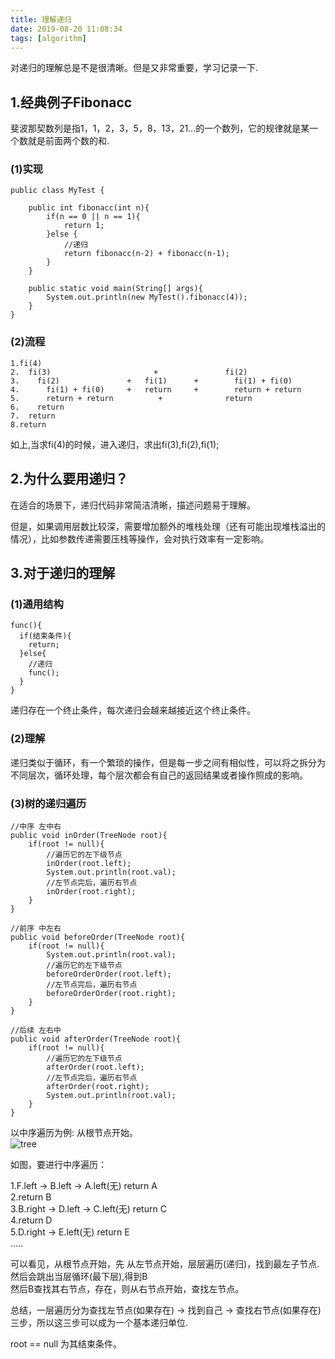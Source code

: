```yaml
---
title: 理解递归
date: 2019-08-20 11:08:34
tags: [algorithm]
---
```


对递归的理解总是不是很清晰。但是又非常重要，学习记录一下.

## 1.经典例子Fibonacc

斐波那契数列是指1，1，2，3，5，8，13，21…的一个数列，它的规律就是某一个数就是前面两个数的和.

### (1)实现
```
public class MyTest {

    public int fibonacc(int n){
        if(n == 0 || n == 1){
            return 1;
        }else {
            //递归
            return fibonacc(n-2) + fibonacc(n-1);
        }
    }

    public static void main(String[] args){
        System.out.println(new MyTest().fibonacc(4));
    }
}
```

### (2)流程

```
1.fi(4)
2.  fi(3)                       +               fi(2)
3.    fi(2)               +   fi(1)      +        fi(1) + fi(0)
4.      fi(1) + fi(0)     +   return     +        return + return
5.      return + return          +              return
6.    return
7.  return
8.return
```
如上,当求fi(4)的时候，进入递归，求出fi(3),fi(2),fi(1);

## 2.为什么要用递归？

在适合的场景下，递归代码非常简洁清晰，描述问题易于理解。<br>

但是，如果调用层数比较深，需要增加额外的堆栈处理（还有可能出现堆栈溢出的情况），比如参数传递需要压栈等操作，会对执行效率有一定影响。

## 3.对于递归的理解

### (1)通用结构

```
func(){
  if(结束条件){
    return;
  }else{
    //递归
    func();
  }
}
```
递归存在一个终止条件，每次递归会越来越接近这个终止条件。

### (2)理解

递归类似于循环，有一个繁琐的操作，但是每一步之间有相似性，可以将之拆分为不同层次，循环处理，每个层次都会有自己的返回结果或者操作照成的影响。

### (3)树的递归遍历
```
//中序 左中右
public void inOrder(TreeNode root){
    if(root != null){
        //遍历它的左下级节点
        inOrder(root.left);
        System.out.println(root.val);
        //左节点完后，遍历右节点
        inOrder(root.right);
    }
}

//前序 中左右
public void beforeOrder(TreeNode root){
    if(root != null){
        System.out.println(root.val);
        //遍历它的左下级节点
        beforeOrderOrder(root.left);
        //左节点完后，遍历右节点
        beforeOrderOrder(root.right);
    }
}

//后续 左右中
public void afterOrder(TreeNode root){
    if(root != null){
        //遍历它的左下级节点
        afterOrder(root.left);
        //左节点完后，遍历右节点
        afterOrder(root.right);
        System.out.println(root.val);
    }
}
```

以中序遍历为例: 从根节点开始。<br>
![tree](http://67.216.218.49:8000/file/blogs/algorithm/tree02.png)<br>

如图，要进行中序遍历：

1.F.left -> B.left -> A.left(无)  return A<br>
2.return B<br>
3.B.right -> D.left -> C.left(无) return C<br>
4.return D<br>
5.D.right -> E.left(无) return E<br>
.....

可以看见，从根节点开始，先 从左节点开始，层层遍历(递归)，找到最左子节点.<br>
然后会跳出当层循环(最下层),得到B<br>
然后B查找其右节点，存在，则从右节点开始，查找左节点。<br>

总结，一层遍历分为查找左节点(如果存在) -> 找到自己 -> 查找右节点(如果存在) 三步，所以这三步可以成为一个基本递归单位.

root == null 为其结束条件。
